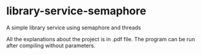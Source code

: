 # library-service-semaphore
A simple library service using semaphore and threads

All the explanations about the project is in .pdf file. The program can be run after compiling without parameters.
